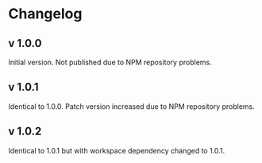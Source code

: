 # Changelog

## v 1.0.0

Initial version. Not published due to NPM repository problems.

## v 1.0.1

Identical to 1.0.0. Patch version increased due to NPM repository problems. 

## v 1.0.2

Identical to 1.0.1 but with workspace dependency changed to 1.0.1.
